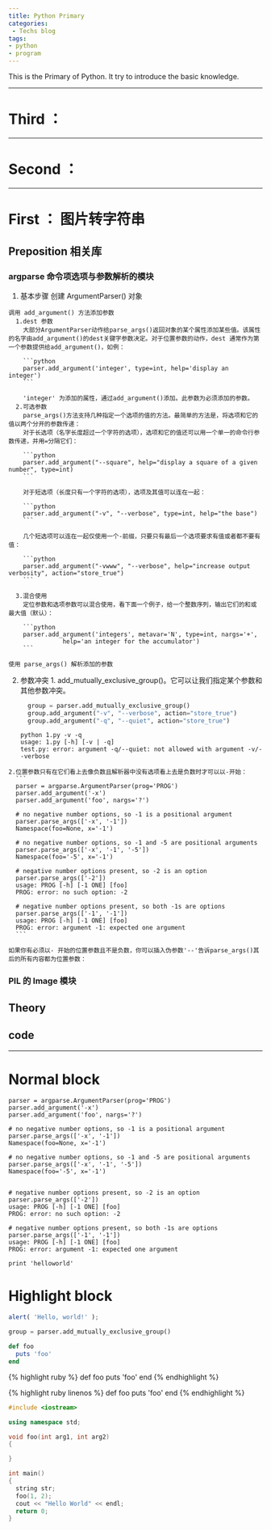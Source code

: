 ```yaml
---
title: Python Primary
categories:
 - Techs blog
tags:
- python
- program
---
```


This is the Primary of Python. It try to introduce the basic knowledge. 

---

# Third ： 

---

# Second ：

---

# First ： 图片转字符串
## Preposition 相关库
### argparse 命令项选项与参数解析的模块
  1. 基本步骤
    创建 ArgumentParser() 对象

    调用 add_argument() 方法添加参数
      1.dest 参数
        大部分ArgumentParser动作给parse_args()返回对象的某个属性添加某些值。该属性的名字由add_argument()的dest关键字参数决定。对于位置参数的动作，dest 通常作为第一个参数提供给add_argument()，如例：

        ```python
        parser.add_argument('integer', type=int, help='display an integer')
        ```

        'integer' 为添加的属性，通过add_argument()添加。此参数为必须添加的参数。
      2.可选参数
        parse_args()方法支持几种指定一个选项的值的方法。最简单的方法是，将选项和它的值以两个分开的参数传递：
        对于长选项（名字长度超过一个字符的选项），选项和它的值还可以用一个单一的命令行参数传递，并用=分隔它们：

        ```python
        parser.add_argument("--square", help="display a square of a given number", type=int)
        ```

        对于短选项（长度只有一个字符的选项），选项及其值可以连在一起：

        ```python
        parser.add_argument("-v", "--verbose", type=int, help="the base")
        ```

        几个短选项可以连在一起仅使用一个-前缀，只要只有最后一个选项要求有值或者都不要有值：

        ```python
        parser.add_argument("-vwww", "--verbose", help="increase output verbosity", action="store_true")
        ```

      3.混合使用
        定位参数和选项参数可以混合使用，看下面一个例子，给一个整数序列，输出它们的和或最大值（默认）：

        ```python
        parser.add_argument('integers', metavar='N', type=int, nargs='+',
                   help='an integer for the accumulator')
        ```

    使用 parse_args() 解析添加的参数

  2. 参数冲突
    1.
      add_mutually_exclusive_group()。它可以让我们指定某个参数和其他参数冲突。
      
      ```python
        group = parser.add_mutually_exclusive_group()
        group.add_argument("-v", "--verbose", action="store_true")
        group.add_argument("-q", "--quiet", action="store_true")
      ```

      ```
      python 1.py -v -q
      usage: 1.py [-h] [-v | -q]
      test.py: error: argument -q/--quiet: not allowed with argument -v/--verbose
      ```

    2.位置参数只有在它们看上去像负数且解析器中没有选项看上去是负数时才可以以-开始：
      ```
      parser = argparse.ArgumentParser(prog='PROG')
      parser.add_argument('-x')
      parser.add_argument('foo', nargs='?')

      # no negative number options, so -1 is a positional argument
      parser.parse_args(['-x', '-1'])
      Namespace(foo=None, x='-1')

      # no negative number options, so -1 and -5 are positional arguments
      parser.parse_args(['-x', '-1', '-5'])
      Namespace(foo='-5', x='-1')

      # negative number options present, so -2 is an option
      parser.parse_args(['-2'])
      usage: PROG [-h] [-1 ONE] [foo]
      PROG: error: no such option: -2

      # negative number options present, so both -1s are options
      parser.parse_args(['-1', '-1'])
      usage: PROG [-h] [-1 ONE] [foo]
      PROG: error: argument -1: expected one argument
      ```

    如果你有必须以- 开始的位置参数且不是负数，你可以插入伪参数'--'告诉parse_args()其后的所有内容都为位置参数：

### PIL 的 Image 模块 
## Theory

## code
---

# Normal block

```
parser = argparse.ArgumentParser(prog='PROG')
parser.add_argument('-x')
parser.add_argument('foo', nargs='?')

# no negative number options, so -1 is a positional argument
parser.parse_args(['-x', '-1'])
Namespace(foo=None, x='-1')

# no negative number options, so -1 and -5 are positional arguments
parser.parse_args(['-x', '-1', '-5'])
Namespace(foo='-5', x='-1')


# negative number options present, so -2 is an option
parser.parse_args(['-2'])
usage: PROG [-h] [-1 ONE] [foo]
PROG: error: no such option: -2

# negative number options present, so both -1s are options
parser.parse_args(['-1', '-1'])
usage: PROG [-h] [-1 ONE] [foo]
PROG: error: argument -1: expected one argument
```

    print 'helloworld'

# Highlight block

```javascript
alert( 'Hello, world!' );
```

```python
group = parser.add_mutually_exclusive_group()
```

```ruby
def foo
  puts 'foo'
end
```

{% highlight ruby %}
def foo
  puts 'foo'
end
{% endhighlight %}

{% highlight ruby linenos %}
def foo
  puts 'foo'
end
{% endhighlight %}

```c++
#include <iostream>

using namespace std;

void foo(int arg1, int arg2)
{

}

int main()
{
  string str;
  foo(1, 2);
  cout << "Hello World" << endl;
  return 0;
}
```
